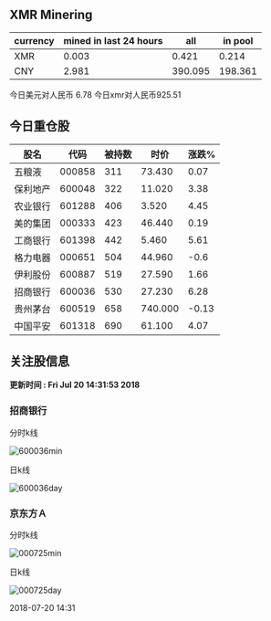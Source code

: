 ## XMR Minering

|currency|mined in last 24 hours|all|in pool|
|---|---|---|---|
|XMR|0.003|0.421|0.214|
|CNY|2.981|390.095|198.361|

今日美元对人民币 6.78	今日xmr对人民币925.51


## 今日重仓股 

|股名|代码|被持数|时价|涨跌%|
|---|---|---|---|---|
|五粮液|000858|311|73.430|0.07|
|保利地产|600048|322|11.020|3.38|
|农业银行|601288|406|3.520|4.45|
|美的集团|000333|423|46.440|0.19|
|工商银行|601398|442|5.460|5.61|
|格力电器|000651|504|44.960|-0.6|
|伊利股份|600887|519|27.590|1.66|
|招商银行|600036|530|27.230|6.28|
|贵州茅台|600519|658|740.000|-0.13|
|中国平安|601318|690|61.100|4.07|

## 关注股信息
**更新时间 : Fri Jul 20 14:31:53 2018**
### 招商银行 
分时k线

![600036min](http://image.sinajs.cn/newchart/min/n/sh600036.gif)

日k线

![600036day](http://image.sinajs.cn/newchart/daily/n/sh600036.gif)

### 京东方Ａ 
分时k线

![000725min](http://image.sinajs.cn/newchart/min/n/sz000725.gif)

日k线

![000725day](http://image.sinajs.cn/newchart/daily/n/sz000725.gif)

2018-07-20 14:31